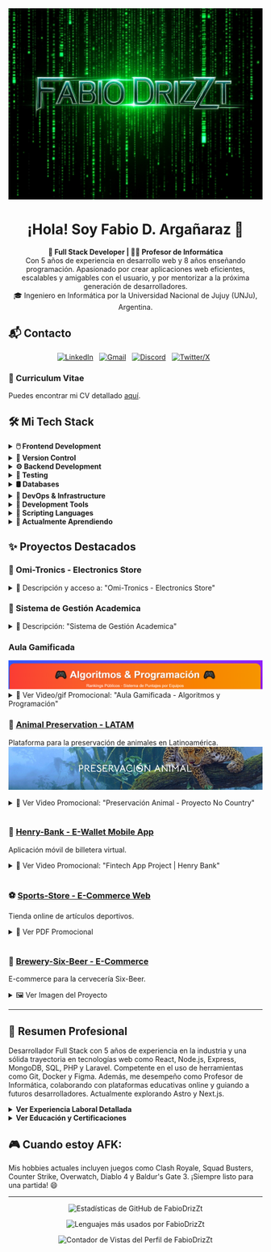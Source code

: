 <img src="https://raw.githubusercontent.com/FabioDrizZt/FabioDrizZt/main/img.png" alt="Portada Fabio D. Argañaraz"/>

<h1 align="center">¡Hola! Soy Fabio D. Argañaraz 👋</h1>

<p align="center">
  <strong>🚀 Full Stack Developer | 👨‍🏫 Profesor de Informática </strong><br/>
  Con 5 años de experiencia en desarrollo web y 8 años enseñando programación. Apasionado por crear aplicaciones web eficientes, escalables y amigables con el usuario, y por mentorizar a la próxima generación de desarrolladores. <br/>
  🎓 Ingeniero en Informática por la Universidad Nacional de Jujuy (UNJu), Argentina.
</p>

## 📬 Contacto

<p align="center">
  <a href="https://www.linkedin.com/in/fabiodrizzt" target="_blank"><img src="https://skillicons.dev/icons?i=linkedin" alt="LinkedIn"/></a>&nbsp;&nbsp;
  <a href="mailto:ing.fabio.arg@gmail.com?subject=Hello%20Fabio,%20From%20Github" target="_blank"><img src="https://skillicons.dev/icons?i=gmail" alt="Gmail"/></a>&nbsp;&nbsp;
  <a href="https://discordapp.com/users/70293064240861184" target="_blank"><img src="https://skillicons.dev/icons?i=discord" alt="Discord"/></a>&nbsp;&nbsp;
  <a href="https://twitter.com/fabiodrizzt" target="_blank"><img src="https://skillicons.dev/icons?i=twitter" alt="Twitter/X"/></a>&nbsp;&nbsp;
</p>

### 📄 Curriculum Vitae

Puedes encontrar mi CV detallado [aquí](https://fabiodrizzt.vercel.app/).

## 🛠️ Mi Tech Stack

<details>
  <summary><strong>🖱️ Frontend Development</strong></summary>
  <p align="left">
    <img src="https://skillicons.dev/icons?i=html,css,sass,js,ts,react,bootstrap,tailwind,styledcomponents,figma" alt="Frontend Technologies"/>
  </p>
</details>

<details>
  <summary><strong>🌿 Version Control</strong></summary>
  <p align="left">
    <img src="https://skillicons.dev/icons?i=git,github,gitlab" alt="Version Control"/>
  </p>
</details>

<details>
  <summary><strong>⚙️ Backend Development</strong></summary>
  <p align="left">
    <img src="https://skillicons.dev/icons?i=nodejs,express,php,laravel,java,spring,hibernate,python,flask" alt="Backend Technologies"/>
  </p>
</details>

<details>
  <summary><strong>🧪 Testing</strong></summary>
  <p align="left">
    <img src="https://skillicons.dev/icons?i=jest,vitest" alt="Testing Tools"/>
  </p>
</details>

<details>
  <summary><strong>🛢️ Databases</strong></summary>
  <p align="left">
    <img src="https://skillicons.dev/icons?i=mongodb,mysql,postgres,sequel" alt="Databases"/>
  </p>
</details>

<details>
  <summary><strong>🚀 DevOps & Infrastructure</strong></summary>
  <p align="left">
    <img src="https://skillicons.dev/icons?i=docker,bash,netlify,vercel" alt="DevOps Tools"/>
  </p>
</details>

<details>
  <summary><strong>🔧 Development Tools</strong></summary>
  <p align="left">
    <img src="https://skillicons.dev/icons?i=vscode,idea,maven,postman,vite,bun,md" alt="Development Tools"/>
  </p>
</details>

<details>
  <summary><strong>📜 Scripting Languages</strong></summary>
  <p align="left">
    <img src="https://skillicons.dev/icons?i=py,bash" alt="Scripting Languages"/>
  </p>
</details>

<details>
  <summary><strong>🌱 Actualmente Aprendiendo</strong></summary>
  <p align="left">
    <img src="https://skillicons.dev/icons?i=astro,nextjs" alt="Currently Learning"/>
  </p>
</details>

## ✨ Proyectos Destacados

### 🛒 Omi-Tronics - Electronics Store

<details>
  <summary>📜 Descripción y acceso a: "Omi-Tronics - Electronics Store"</summary>
  <a href='http://omi-tronics.vercel.app/' target="_blank">
    <img src='https://raw.githubusercontent.com/FabioDrizZt/FabioDrizZt/main/omi-tronics.png' alt='Imagen Promocional Omi-Tronics'/>
  </a>
  <p align="center">Omi-Tronics es tu tienda online de confianza en tecnología. Encontrá TV-box, consolas, mouses, teclados, auriculares y mucho más, con las mejores marcas y precios competitivos.</p>
</details>

### 🏫 Sistema de Gestión Academica 

<details>
  <summary>📜 Descripción: "Sistema de Gestión Academica"</summary>
  <a href='https://gestion-academica.vercel.app/' target="_blank">
    <img src='https://raw.githubusercontent.com/FabioDrizZt/FabioDrizZt/main/sga.png' alt='Imágen promocional del Sistema de Gestión Academica'/>
  </a>
  <p align="center"> <strong>Sistema de Gestión Académica</strong> completo y robusto, diseñado para optimizar y digitalizar los procesos educativos de una institución. La plataforma centraliza la información y ofrece una experiencia de usuario intuitiva y diferenciada a través de tres paneles principales, cada uno con funcionalidades específicas para cada rol: <strong>Administración</strong>, <strong>Profesor</strong> y <strong>Alumno</strong>.</p></p>

<hr>

  <details>
        <summary>Panel de Administración: Control Total y Centralizado</summary>
        <div class="content">
          <img src='https://raw.githubusercontent.com/FabioDrizZt/FabioDrizZt/main/sga-admin.gif' alt='Imágen promocional del Sistema de Gestión Academica'/>
            <p>El panel de administración es el núcleo del sistema y proporciona un control exhaustivo sobre todos los aspectos de la vida académica de la institución.</p>
            <p><strong>Funcionalidades Clave:</strong></p>
            <ul>
                <li><strong>Gestión de Usuarios:</strong> Administración completa de los perfiles de <strong>alumnos</strong> y <strong>profesores</strong>, incluyendo altas, bajas y modificaciones de su información personal y académica.</li>
                <li><strong>Gestión Académica:</strong> Configuración y administración de <strong>carreras</strong>, <strong>materias</strong>, <strong>cursos</strong> y <strong>mesas de exámenes</strong>. Permite una organización flexible y adaptada a las necesidades de la institución.</li>
                <li><strong>Control de Procesos:</strong> Administración de las <strong>fechas de inscripción</strong> a cursadas y exámenes, asegurando un cronograma ordenado.</li>
                <li><strong>Administración de Documentación:</strong> Gestión de solicitudes de <strong>certificados de alumno regular</strong> y administración de los <strong>títulos secundarios</strong> de los estudiantes.</li>
                <li><strong>Visualización Global:</strong> Acceso directo al <strong>Calendario Académico</strong> para una visión general de todas las actividades planificadas.</li>
            </ul>
        </div>
    </details>



  <details>
        <summary>Panel del Alumno: Autonomía y Acceso a la Información</summary>
        <div class="content">
    <img src='https://raw.githubusercontent.com/FabioDrizZt/FabioDrizZt/main/sga-alumno.gif' alt='Imágen promocional del Sistema de Gestión Academica'/>
            <p>El portal del alumno está enfocado en la autogestión, brindando a los estudiantes acceso directo a toda su información académica y a los procesos clave de su carrera.</p>
            <p><strong>Funcionalidades Clave:</strong></p>
            <ul>
                <li><strong>Inscripciones Online:</strong> Los alumnos pueden <strong>inscribirse a las materias</strong> que deseen cursar y <strong>anotarse en las mesas de exámenes finales</strong> de forma autónoma.</li>
                <li><strong>Seguimiento Académico:</strong> Acceso a "Mis Cursadas" para visualizar sus materias en curso, notas y condición final, además de poder <strong>consultar su ficha académica</strong> completa para ver su progreso histórico.</li>
                <li><strong>Historial de Trámites:</strong> Consulta del <strong>registro de todas sus inscripciones</strong> a cursadas y exámenes.</li>
                <li><strong>Autoservicio de Documentación:</strong> Posibilidad de <strong>generar y descargar certificados de alumno regular</strong> de forma inmediata.</li>
                <li><strong>Información Clave:</strong> Visualización del <strong>Calendario Académico</strong> para estar al tanto de todas las fechas importantes.</li>
            </ul>
        </div>
    </details>
    <details>
        <summary>Panel del Profesor: Herramientas para la Enseñanza</summary>
        <div class="content">
            <p>Este panel está diseñado para facilitar las tareas diarias de los docentes, permitiéndoles gestionar sus cursos y alumnos de manera eficiente.</p>
            <p><strong>Funcionalidades Clave:</strong></p>
            <ul>
                <li><strong>Consulta de Inscriptos:</strong> Visualización rápida y sencilla de los alumnos inscriptos a sus mesas de examen.</li>
                <li><strong>Gestión de Cursos:</strong> Acceso a la planilla de inscriptos de cada curso a su cargo, con funcionalidades para el <strong>registro de notas parciales</strong> y la carga de <strong>condiciones finales</strong>.</li>
                <li><strong>Calendario Académico:</strong> Consulta del cronograma de actividades académicas relevantes.</li>
                <li><strong>Perfil Personal:</strong> Autogestión de su información de contacto y credenciales de acceso.</li>
            </ul>
        </div>
    </details>
</details>

### Aula Gamificada

<a href='https://ranking-ayp-c2.vercel.app/' target="_blank">
  <img src='https://raw.githubusercontent.com/FabioDrizZt/FabioDrizZt/main/Aula%20Gamificada.png' alt='Banner Animal Preservation'/>
</a>

<details>
  <summary>🎥 Ver Video/gif Promocional: "Aula Gamificada - Algoritmos y Programación"</summary>
  <p align="center">
    <a href='https://ranking-ayp-c2.vercel.app/' target="_blank">
        <img src='https://raw.githubusercontent.com/FabioDrizZt/FabioDrizZt/main/aulaGamificada.gif' alt='Video Promocional del Aula Gamificada' loading="lazy">
    </a>
      
  </p>
  <p align="center">Este video destaca las funcionalidades del aula gamificada aplicada a la materia 'Algoritmos y Programación' para alumnos de primer año, motivando el aprendizaje y la autosuperación, sumando quizizz interactivos para reforzar contenidos teoricos y el trabajo en grupo para superar ejercitaciones prácticas en los fundamentos de programación</p>
</details>

### 🐅 <a href='https://github.com/No-Country/c15-57-ft-react-agregarback'>Animal Preservation - LATAM</a>
Plataforma para la preservación de animales en Latinoamérica.
<a href='https://preservacion-animal.vercel.app/' target="_blank">
  <img src='https://raw.githubusercontent.com/FabioDrizZt/FabioDrizZt/main/BannerPA.png' alt='Banner Animal Preservation'/>
</a>
<details>
  <summary>🎥 Ver Video Promocional: "Preservación Animal - Proyecto No Country"</summary>
  <p align="center">
    <a href='https://www.youtube.com/watch?v=LI2rAvHT0Tk' target="_blank">
      <img src='https://raw.githubusercontent.com/FabioDrizZt/FabioDrizZt/main/youtube.jpg' alt='Video Promocional Animal Preservation'/>
    </a>
  </p>
  <p align="center">Este video destaca los esfuerzos de preservación animal, enfocándose en el Jaguar y otras especies en peligro en América Latina.</p>
</details>

<br/>

### 🏦 <a href="https://github.com/FabioDrizZt/Henry-Bank">Henry-Bank - E-Wallet Mobile App</a>
Aplicación móvil de billetera virtual.
<details>
  <summary>🎥 Ver Video Promocional: "Fintech App Project | Henry Bank"</summary>
  <p align="center">
    <a href="https://www.youtube.com/watch?v=t1KtkQB5uQ8" target="_blank">
      <img src="https://img.youtube.com/vi/t1KtkQB5uQ8/0.jpg" alt="Video Promocional Henry-Bank" width="80%"/>
    </a>
  </p>
  <p align="center">Presentación de la aplicación fintech Henry Bank, sus características y el equipo detrás del proyecto.</p>
</details>

<br/>

### ⚽ <a href="https://github.com/FabioDrizZt/Sports-Store">Sports-Store - E-Commerce Web</a>
Tienda online de artículos deportivos.
<details>
  <summary>📄 Ver PDF Promocional</summary>
  <p align="center">
    <a href="https://drive.google.com/file/d/1E2S9S1wIcEggOzahfIlARxQIjqSEihGI/view?usp=sharing" target="_blank">
      <img src="https://i.imgur.com/zPYlynO.png" alt="PDF Promocional Sports-Store" width="80%">
    </a>
  </p>
</details>

<br/>

### 🍺 <a href="https://github.com/FabioDrizZt/Brewery-Six-Beer">Brewery-Six-Beer - E-Commerce</a>
E-commerce para la cervecería Six-Beer.
<details>
  <summary>🖼️ Ver Imagen del Proyecto</summary>
  <p align='center'>
    <img src='https://user-images.githubusercontent.com/65245824/95817516-0a599d80-0cf8-11eb-9eee-d9bdba249a6d.png' width="80%" alt="Imagen del Proyecto Brewery-Six-Beer">
  </p>
</details>

---

## 💼 Resumen Profesional

Desarrollador Full Stack con 5 años de experiencia en la industria y una sólida trayectoria en tecnologías web como React, Node.js, Express, MongoDB, SQL, PHP y Laravel. Competente en el uso de herramientas como Git, Docker y Figma. Además, me desempeño como Profesor de Informática, colaborando con plataformas educativas online y guiando a futuros desarrolladores. Actualmente explorando Astro y Next.js.

<details>
  <summary><strong>Ver Experiencia Laboral Detallada</strong></summary>

### Experiencia Laboral

#### Full-Stack Web Developer | Freelance | Ene 2022 – Actualidad
- Proyectos freelance en plataformas como UpWork, Fiverr y PeoplePerHour.
- Desarrollo de aplicaciones web con enfoque en front-end (JavaScript, Typescript, React, Redux) y back-end (Node.js, Express).
- Colaboración con clientes para entender requerimientos y entregar soluciones de alta calidad.
- Gestión de cronogramas, comunicación efectiva y entrega puntual de proyectos.
- **Tecnologías Clave:** JavaScript, Typescript, React, Redux, CSS, Node.js, Express, PostgreSQL, MongoDB.

##### Proyectos Destacados (Freelance):
1.  **App de Gestión Interna:**
    * Control de turnos de personal.
    * Validación de usuarios y gestión de BBDD con MongoDB.
    * Desarrollo front-end con React, testing unitario con Jest.
2.  **Startup de Productos Artesanales:**
    * Análisis de requerimientos e implementación.
    * Gestión de inventario para exhibición de productos.
    * Desarrollo front-end con JavaScript, Typescript y React.
    * Desarrollo back-end con Node.js.
3.  **App de Control Interno:**
    * Sistema para gestión de turnos y servidores.
    * Consultas en tiempo real y monitoreo de errores.
    * Gráficas estadísticas en front-end con React y Typescript.
    * Desarrollo back-end con Node.js y MongoDB.
4.  **App para Refugios de Animales:**
    * Desarrollo front-end con JavaScript, Typescript, React, Redux y CSS.
    * Diseño y desarrollo de BBDD con PostgreSQL.

#### Profesor de Desarrollo Back-End & Front-End | Ene 2022 – Actualidad
- Colaboración con múltiples plataformas de educación online: NextU, UCSE-DASS, Digital House, Digital Mind.
- Apoyo en el diseño y desarrollo de currículas actualizadas.
- Feedback continuo y asistencia técnica a estudiantes.
- Desarrollo de material didáctico y currículas.
- Facilitación de conocimiento teórico y práctico en desarrollo web.
- Asesoramiento y guía a estudiantes en proyectos y trabajos prácticos.
- Evaluación y feedback para impulsar el progreso estudiantil.
</details>

<details>
  <summary><strong>Ver Educación y Certificaciones</strong></summary>

## 🎓 Educación

- **Ingeniería en Informática** | Universidad Nacional de Jujuy | 2009 - 2015 (Graduado)

## 📜 Cursos y Certificaciones

- Introducción a la Gestión Ágil de Proyectos con Azure DevOps | UCSE, 2020.
- React and Redux | Sololearn, 2020.
- CSS | Sololearn, 2019.
- JavaScript | Sololearn, 2019.
- SQL | Sololearn, 2019.
- C, C#, HTML, Java, Python 3 | Sololearn, 2019.
- Git Course | Codecademy, 2017.
- Java Course, SQL Course | Codecademy, 2017.
</details>

## 🎮 Cuando estoy AFK:
Mis hobbies actuales incluyen juegos como Clash Royale, Squad Busters, Counter Strike, Overwatch, Diablo 4 y Baldur's Gate 3. ¡Siempre listo para una partida! 😄

---

<p align="center">
  <img src="https://github-readme-stats.vercel.app/api?username=FabioDrizZt&show_icons=true&theme=dracula" alt="Estadísticas de GitHub de FabioDrizZt"/>
</p>

<p align="center">
  <img src="https://github-readme-stats.vercel.app/api/top-langs/?username=FabioDrizZt&hide_progress=true&langs_count=8&rank_icon=github&theme=dracula&hide=papyrus,hack,shell" alt="Lenguajes más usados por FabioDrizZt"/>
</p>

<p align="center">
  <img src="https://komarev.com/ghpvc/?username=FabioDrizZt&label=Vistas%20del%20Perfil&color=0e75b6&style=flat" alt="Contador de Vistas del Perfil de FabioDrizZt"/>
</p>
